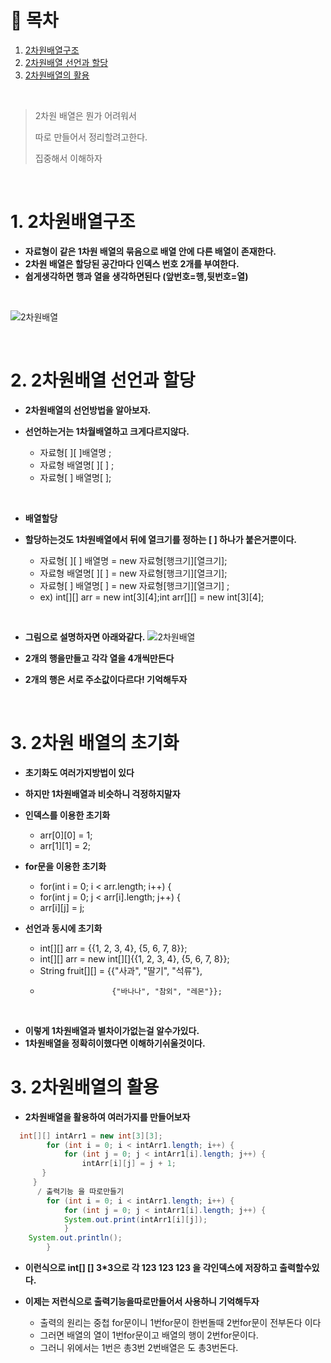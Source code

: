 # 🔖 목차

1. [2차원배열구조](#1-2차원배열구조)<br/>
2. [2차원배열 선언과 할당](#2-2차원배열-선언과-할당)<br/>
3. [2차원배열의 활용](#3-2차원배열의-활용)<br/>

<br/>


> 2차원 배열은 뭔가 어려워서
> 
> 따로 만들어서 정리할려고한다.
> 
> 집중해서 이해하자

<br/>

# 1. 2차원배열구조

- **자료형이 같은 1차원 배열의 묶음으로 배열 안에 다른 배열이 존재한다.**
- **2차원 배열은 할당된 공간마다 인덱스 번호 2개를 부여한다.**
- **쉽게생각하면 행과 열을 생각하면된다 (앞번호=행,뒷번호=열)**
<br/>

![2차원배열](https://user-images.githubusercontent.com/126074577/224481450-6aaa4b5c-b0db-4b53-a1dc-7649497f9c22.png)

<br/>

# 2. 2차원배열 선언과 할당
- **2차원배열의 선언방법을 알아보자.**
- **선언하는거는 1차월배열하고 크게다르지않다.**

  - 자료형[ ][ ]배열명 ;
  - 자료형 배열명[ ][ ] ;
  - 자료형[ ] 배열명[ ];

<br/>

- **배열할당**
- **할당하는것도 1차원배열에서 뒤에 열크기를 정하는  [ ] 하나가 붙은거뿐이다.**

  - 자료형[ ][ ] 배열명 = new 자료형[행크기][열크기];
  - 자료형 배열명[ ][ ] = new 자료형[행크기][열크기];
  - 자료형[ ] 배열명[ ] = new 자료형[행크기][열크기] ;
  - ex) int[][] arr = new int[3][4];int arr[][] = new int[3][4];

<br/>

- **그림으로 설명하자면 아래와같다.**
![2차원배열](https://user-images.githubusercontent.com/126074577/224482137-fef70e24-1d28-4eeb-b0b8-6f28470a2cd5.png)

- **2개의 행을만들고 각각 열을 4개씩만든다**
- **2개의 행은 서로 주소값이다르다! 기억해두자**

<br/>

# 3. 2차원 배열의 초기화

 - **초기화도 여러가지방법이 있다**
 - **하지만 1차원배열과 비슷하니 걱정하지말자**

- **인덱스를 이용한 초기화**
	- arr[0][0] = 1;
	- arr[1][1] = 2;

- **for문을 이용한 초기화**
	- for(int i = 0; i < arr.length; i++) {
	- for(int j = 0; j < arr[i].length; j++) {
	 - arr[i][j] = j;
- **선언과 동시에 초기화**
	- int[][] arr = {{1, 2, 3, 4}, {5, 6, 7, 8}};
	- int[][] arr = new int[][]{{1, 2, 3, 4}, {5, 6, 7, 8}};
	- String fruit[][] = {{"사과", "딸기", "석류"},
	-                     {"바나나", "참외", "레몬"}};

<br/>

- **이렇게 1차원배열과 별차이가없는걸 알수가있다.**
- **1차원배열을 정확히이했다면 이해하기쉬울것이다.**







# 3. 2차원배열의 활용

- **2차원배열을 활용하여 여러가지를 만들어보자**

```java
  int[][] intArr1 = new int[3][3];
		for (int i = 0; i < intArr1.length; i++) {
			for (int j = 0; j < intArr1[i].length; j++) {
				intArr[i][j] = j + 1;
       }
     }  
      / 출력기능 을 따로만들기
		for (int i = 0; i < intArr1.length; i++) {
		 	for (int j = 0; j < intArr1[i].length; j++) {
			System.out.print(intArr1[i][j]);
			}
	System.out.println();
		}
```

- **이런식으로 int[] [] 3*3으로 각 123 123 123 을 각인덱스에 저장하고 출력할수있다.**
- **이제는 저런식으로 출력기능을따로만들어서 사용하니 기억해두자**

  - 출력의 원리는 중첩 for문이니 1번for문이 한번돌때 2번for문이 전부돈다 이다
  - 그러면 배열의 열이 1번for문이고 배열의 행이 2번for문이다.
  - 그러니 위에서는 1번은 총3번  2번배열은 도 총3번돈다.

<br/>


 


